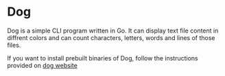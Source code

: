 # Dog
Dog is a simple CLI program written in Go. It can display text file content in diffrent colors and can count characters, letters, words and lines of those files.

If you want to install prebuilt binaries of Dog, follow the instructions provided on [dog website](https://tekronet.github.io/programy/dog)
